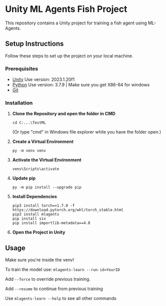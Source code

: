 # Unity ML Agents Fish Project

This repository contains a Unity project for training a fish agent using ML-Agents.

## Setup Instructions

Follow these steps to set up the project on your local machine.

### Prerequisites

- [Unity](https://unity.com/) Use version: 2023.1.20f1
- [Python](https://www.python.org/downloads/release/python-379/) Use version: 3.7.9 | Make sure you get X86-64 for windows
- [Git](https://git-scm.com/)

### Installation

1. **Clone the Repository and open the folder in CMD**
   
   `cd C:...\TestML`
   
   (Or type "cmd" in Windows file explorer while you have the folder open.)

2. **Create a Virtual Environment**
   
   `py -m venv venv`

3. **Activate the Virtual Environment**

   `venv\Scripts\activate`

4. **Update pip**
   
   `py -m pip install --upgrade pip`

5. **Install Dependencies**
   
   ```
   pip3 install torch==1.7.0 -f https://download.pytorch.org/whl/torch_stable.html
   pip3 install mlagents
   pip install six
   pip install importlib-metadata==4.8
   ```

6. **Open the Project in Unity**


## Usage

Make sure you're inside the venv!

To train the model use: `mlagents-learn --run-id=YourID`

Add `--force` to override previous training.

Add `--resume` to continue from previous training

Use `mlagents-learn --help` to see all other commands
